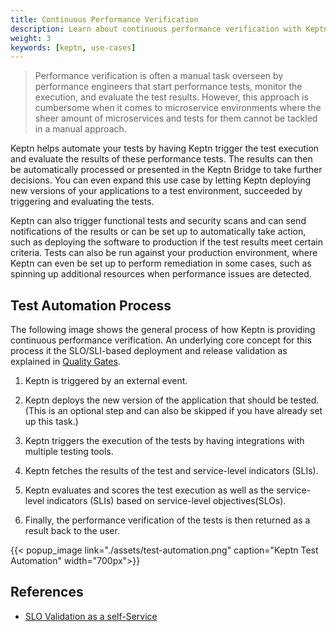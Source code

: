 ```yaml
---
title: Continuous Performance Verification
description: Learn about continuous performance verification with Keptn.
weight: 3
keywords: [keptn, use-cases]
---
```


> Performance verification is often a manual task overseen by performance engineers that start performance tests, monitor the execution, and evaluate the test results. However, this approach is cumbersome when it comes to microservice environments where the sheer amount of microservices and tests for them cannot be tackled in a manual approach. 

Keptn helps automate your tests by having Keptn trigger the test execution and evaluate the results of these performance tests. The results can then be automatically processed or presented in the Keptn Bridge to take further decisions. You can even expand this use case by letting Keptn deploying new versions of your applications to a test environment, succeeded by triggering and evaluating the tests. 

Keptn can also trigger functional tests and security scans and can send notifications of the results or can be set up to automatically take action, such as deploying the software to production if the test results meet certain criteria.  Tests can also be run against your production environment, where Keptn can even be set up to perform remediation in some cases, such as spinning up additional resources when performance issues are detected.

## Test Automation Process

The following image shows the general process of how Keptn is providing continuous performance verification. An underlying core concept for this process it the SLO/SLI-based deployment and release validation as explained in [Quality Gates](../quality_gates/).

1. Keptn is triggered by an external event. 

1. Keptn deploys the new version of the application that should be tested. (This is an optional step and can also be skipped if you have already set up this task.)

1. Keptn triggers the execution of the tests by having integrations with multiple testing tools. 

1. Keptn fetches the results of the test and service-level indicators (SLIs).

1. Keptn evaluates and scores the test execution as well as the service-level indicators (SLIs) based on service-level objectives(SLOs).

1. Finally, the performance verification of the tests is then returned as a result back to the user.

  {{< popup_image
  link="./assets/test-automation.png"
  caption="Keptn Test Automation"
  width="700px">}}

## References

- [SLO Validation as a self-Service](https://www.neotys.com/blog/neotyspac-slo-validation-self-service-keptn-quality-gates/)
